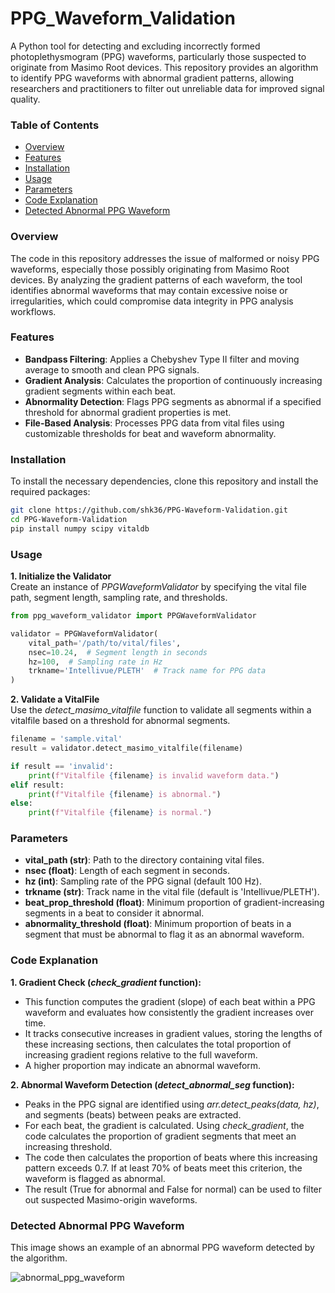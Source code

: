 # PPG_Waveform_Validation

A Python tool for detecting and excluding incorrectly formed photoplethysmogram (PPG) waveforms, particularly those suspected to originate from Masimo Root devices. This repository provides an algorithm to identify PPG waveforms with abnormal gradient patterns, allowing researchers and practitioners to filter out unreliable data for improved signal quality.

### Table of Contents
- [Overview](#overview)<br>
- [Features](#features)<br>
- [Installation](#installation)<br>
- [Usage](#usage)<br>
- [Parameters](#parameters)<br>
- [Code Explanation](#code-explanation)<br>
- [Detected Abnormal PPG Waveform](#detected-abnormal-ppg-waveform)<br>


### Overview
The code in this repository addresses the issue of malformed or noisy PPG waveforms, especially those possibly originating from Masimo Root devices. By analyzing the gradient patterns of each waveform, the tool identifies abnormal waveforms that may contain excessive noise or irregularities, which could compromise data integrity in PPG analysis workflows.


### Features
- **Bandpass Filtering**: Applies a Chebyshev Type II filter and moving average to smooth and clean PPG signals.
- **Gradient Analysis**: Calculates the proportion of continuously increasing gradient segments within each beat.
- **Abnormality Detection**: Flags PPG segments as abnormal if a specified threshold for abnormal gradient properties is met.
- **File-Based Analysis**: Processes PPG data from vital files using customizable thresholds for beat and waveform abnormality.

### Installation
To install the necessary dependencies, clone this repository and install the required packages:

```bash
git clone https://github.com/shk36/PPG-Waveform-Validation.git
cd PPG-Waveform-Validation
pip install numpy scipy vitaldb
```

### Usage
**1. Initialize the Validator**<br>
Create an instance of *PPGWaveformValidator* by specifying the vital file path, segment length, sampling rate, and thresholds.

```python
from ppg_waveform_validator import PPGWaveformValidator

validator = PPGWaveformValidator(
    vital_path='/path/to/vital/files',
    nsec=10.24,  # Segment length in seconds
    hz=100,  # Sampling rate in Hz
    trkname='Intellivue/PLETH'  # Track name for PPG data
)
```

**2. Validate a VitalFile**<br>
Use the *detect_masimo_vitalfile* function to validate all segments within a vitalfile based on a threshold for abnormal segments.

```python
filename = 'sample.vital'
result = validator.detect_masimo_vitalfile(filename)

if result == 'invalid':
    print(f"Vitalfile {filename} is invalid waveform data.")
elif result:
    print(f"Vitalfile {filename} is abnormal.")
else:
    print(f"Vitalfile {filename} is normal.")
```

### Parameters
- **vital_path (str)**: Path to the directory containing vital files.
- **nsec (float)**: Length of each segment in seconds.
- **hz (int)**: Sampling rate of the PPG signal (default 100 Hz).
- **trkname (str)**: Track name in the vital file (default is 'Intellivue/PLETH').
- **beat_prop_threshold (float)**: Minimum proportion of gradient-increasing segments in a beat to consider it abnormal.
- **abnormality_threshold (float)**: Minimum proportion of beats in a segment that must be abnormal to flag it as an abnormal waveform.


### Code Explanation
**1. Gradient Check (*check_gradient* function):**
- This function computes the gradient (slope) of each beat within a PPG waveform and evaluates how consistently the gradient increases over time.
- It tracks consecutive increases in gradient values, storing the lengths of these increasing sections, then calculates the total proportion of increasing gradient regions relative to the full waveform.
- A higher proportion may indicate an abnormal waveform.
  
**2. Abnormal Waveform Detection (*detect_abnormal_seg* function):**
- Peaks in the PPG signal are identified using *arr.detect_peaks(data, hz)*, and segments (beats) between peaks are extracted.
- For each beat, the gradient is calculated. Using *check_gradient*, the code calculates the proportion of gradient segments that meet an increasing threshold.
- The code then calculates the proportion of beats where this increasing pattern exceeds 0.7. If at least 70% of beats meet this criterion, the waveform is flagged as abnormal.
- The result (True for abnormal and False for normal) can be used to filter out suspected Masimo-origin waveforms.

  
### Detected Abnormal PPG Waveform
This image shows an example of an abnormal PPG waveform detected by the algorithm.

![abnormal_ppg_waveform](https://github.com/user-attachments/assets/a86efec2-f81a-42ea-9f94-51c4c1d05816)

